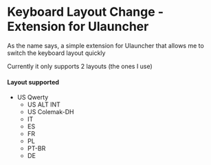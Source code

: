 # Keyboard Layout Change - Extension for Ulauncher

As the name says, a simple extension for Ulauncher that allows me to switch the keyboard layout quickly

Currently it only supports 2 layouts (the ones I use)

#### Layout supported

- US Qwerty
    - US ALT INT
    - US Colemak-DH
    - IT
    - ES
    - FR
    - PL
    - PT-BR
    - DE

